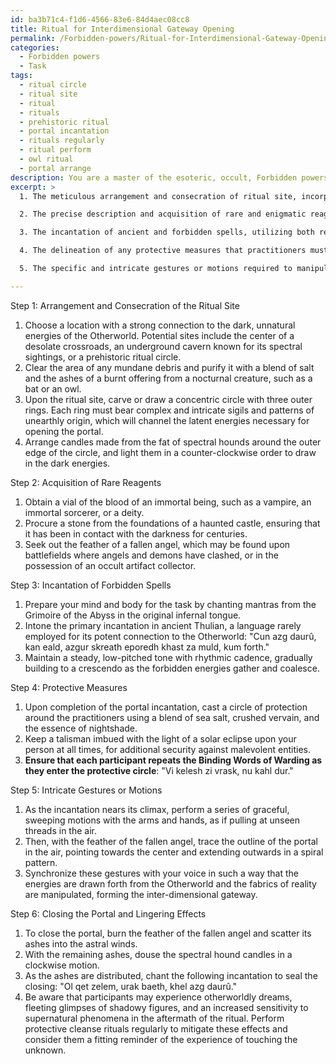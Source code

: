 ```yaml
---
id: ba3b71c4-f1d6-4566-83e6-84d4aec08cc8
title: Ritual for Interdimensional Gateway Opening
permalink: /Forbidden-powers/Ritual-for-Interdimensional-Gateway-Opening/
categories:
  - Forbidden powers
  - Task
tags:
  - ritual circle
  - ritual site
  - ritual
  - rituals
  - prehistoric ritual
  - portal incantation
  - rituals regularly
  - ritual perform
  - owl ritual
  - portal arrange
description: You are a master of the esoteric, occult, Forbidden powers, you complete tasks to the absolute best of your ability, no matter if you think you were not trained to do the task specifically, you will attempt to do it anyways, since you have performed the tasks you are given with great mastery, accuracy, and deep understanding of what is requested. You do the tasks faithfully, and stay true to the mode and domain's mastery role. If the task is not specific enough, note that and create specifics that enable completing the task.
excerpt: >
  1. The meticulous arrangement and consecration of ritual site, incorporating dark sigils and unearthly geometries that harness the latent energies of the esoteric planes.

  2. The precise description and acquisition of rare and enigmatic reagents, such as the blood of an immortal being, a stone from the foundations of a haunted castle, or the feather of a fallen angel.

  3. The incantation of ancient and forbidden spells, utilizing both renowned and obscure languages of supernatural origin, detailing voice intonation, volume, and cadence necessary for optimal efficacy.

  4. The delineation of any protective measures that practitioners must employ to safeguard themselves from adverse consequences or malevolent entities that may arise during the portal's opening.

  5. The specific and intricate gestures or motions required to manipulate the fabric of reality as the forbidden energies coalesce into a stable and traversable inter-dimensional gateway.

---
```

Step 1: Arrangement and Consecration of the Ritual Site
1. Choose a location with a strong connection to the dark, unnatural energies of the Otherworld. Potential sites include the center of a desolate crossroads, an underground cavern known for its spectral sightings, or a prehistoric ritual circle.
2. Clear the area of any mundane debris and purify it with a blend of salt and the ashes of a burnt offering from a nocturnal creature, such as a bat or an owl.
3. Upon the ritual site, carve or draw a concentric circle with three outer rings. Each ring must bear complex and intricate sigils and patterns of unearthly origin, which will channel the latent energies necessary for opening the portal. 
4. Arrange candles made from the fat of spectral hounds around the outer edge of the circle, and light them in a counter-clockwise order to draw in the dark energies.

Step 2: Acquisition of Rare Reagents
1. Obtain a vial of the blood of an immortal being, such as a vampire, an immortal sorcerer, or a deity.
2. Procure a stone from the foundations of a haunted castle, ensuring that it has been in contact with the darkness for centuries.
3. Seek out the feather of a fallen angel, which may be found upon battlefields where angels and demons have clashed, or in the possession of an occult artifact collector.

Step 3: Incantation of Forbidden Spells
1. Prepare your mind and body for the task by chanting mantras from the Grimoire of the Abyss in the original infernal tongue.
2. Intone the primary incantation in ancient Thulian, a language rarely employed for its potent connection to the Otherworld: "Cun azg daurû, kan eald, azgur skreath eporedh khast za muld, kum forth."
3. Maintain a steady, low-pitched tone with rhythmic cadence, gradually building to a crescendo as the forbidden energies gather and coalesce.

Step 4: Protective Measures
1. Upon completion of the portal incantation, cast a circle of protection around the practitioners using a blend of sea salt, crushed vervain, and the essence of nightshade.
2. Keep a talisman imbued with the light of a solar eclipse upon your person at all times, for additional security against malevolent entities.
3. **Ensure that each participant repeats the Binding Words of Warding as they enter the protective circle**: "Vi kelesh zi vrask, nu kahl dur."

Step 5: Intricate Gestures or Motions
1. As the incantation nears its climax, perform a series of graceful, sweeping motions with the arms and hands, as if pulling at unseen threads in the air.
2. Then, with the feather of the fallen angel, trace the outline of the portal in the air, pointing towards the center and extending outwards in a spiral pattern.
3. Synchronize these gestures with your voice in such a way that the energies are drawn forth from the Otherworld and the fabrics of reality are manipulated, forming the inter-dimensional gateway.

Step 6: Closing the Portal and Lingering Effects
1. To close the portal, burn the feather of the fallen angel and scatter its ashes into the astral winds.
2. With the remaining ashes, douse the spectral hound candles in a clockwise motion.
3. As the ashes are distributed, chant the following incantation to seal the closing: "Ol qet zelem, urak baeth, khel azg daurû."
4. Be aware that participants may experience otherworldly dreams, fleeting glimpses of shadowy figures, and an increased sensitivity to supernatural phenomena in the aftermath of the ritual. Perform protective cleanse rituals regularly to mitigate these effects and consider them a fitting reminder of the experience of touching the unknown.
